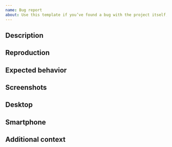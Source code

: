 ```yaml
---
name: Bug report
about: Use this template if you’ve found a bug with the project itself, otherwise you can contact us on Discord.
---
```


## Description

<!-- A clear and concise description of what the bug is. -->

## Reproduction

<!--
Steps to reproduce the behavior:
1. Go to '...'
2. Click on '....'
3. Scroll down to '....'
4. See error
-->

## Expected behavior

<!-- A clear and concise description of what you expected to happen. -->

## Screenshots

<!-- If applicable, add screenshots to help explain your problem. -->

## Desktop

<!--
- OS: [e.g. iOS]
- Browser: [e.g. chrome, safari]
- Version: [e.g. 22]
-->

## Smartphone

<!--
- Device: [e.g. iPhone6]
- OS: [e.g. iOS8.1]
- Browser: [e.g. stock browser, safari]
- Version: [e.g. 22]
-->

## Additional context

<!-- Add any other context about the problem here. -->
